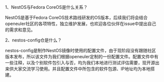 1、NestOS与Fedora CoreOS是什么关系？

NestOS是基于Fedora CoreOS技术路线研发的OS版本，后续我们将会结合openeuler社区的各项特性，独立维护发展，也欢迎各位伙伴在issue中提出自己的需求和意见。

2、nestos-config仓是什么？

nestos-config是制作NestOS镜像时使用的配置文件，由于现阶段没有跟随社区版本发布，所以该文件为我们根据openeuler定制的一份配置文件。配置文件中有一些注释，以及个别软件包引入与否，均为我们本地进行测试评估需要，现开源出来供大家交流学习使用。并且配置文件中所包含的软件包源、IP地址均为本地搭建。